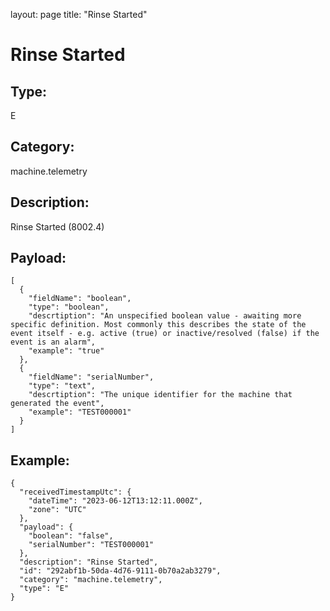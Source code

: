 layout: page
title: "Rinse Started"

# Rinse Started

## Type:

E

## Category:

machine.telemetry

## Description: 

Rinse Started (8002.4)

## Payload:

```
[
  {
    "fieldName": "boolean",
    "type": "boolean",
    "descrtiption": "An unspecified boolean value - awaiting more specific definition. Most commonly this describes the state of the event itself - e.g. active (true) or inactive/resolved (false) if the event is an alarm",
    "example": "true"
  },
  {
    "fieldName": "serialNumber",
    "type": "text",
    "descrtiption": "The unique identifier for the machine that generated the event",
    "example": "TEST000001"
  }
]
```

## Example:

```
{
  "receivedTimestampUtc": {
    "dateTime": "2023-06-12T13:12:11.000Z",
    "zone": "UTC"
  },
  "payload": {
    "boolean": "false",
    "serialNumber": "TEST000001"
  },
  "description": "Rinse Started",
  "id": "292abf1b-50da-4d76-9111-0b70a2ab3279",
  "category": "machine.telemetry",
  "type": "E"
}
```

